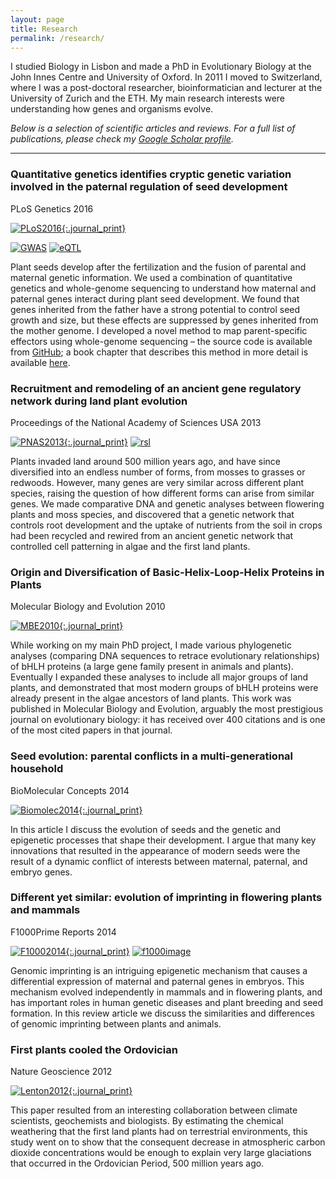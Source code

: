 ```yaml
---
layout: page
title: Research
permalink: /research/
---
```


I studied Biology in Lisbon and made a PhD in Evolutionary Biology at the John Innes Centre and University of Oxford. In 2011 I moved to Switzerland, where I was a post-doctoral researcher, bioinformatician and lecturer at the University of Zurich and the ETH. My main research interests were understanding how genes and organisms evolve.

_Below is a selection of scientific articles and reviews. For a full list of publications, please check my [Google Scholar profile](https://scholar.google.de/citations?user=M1omNXgAAAAJ&hl=en)._

---


### Quantitative genetics identifies cryptic genetic variation involved in the paternal regulation of seed development

<span class=journal_ref>PLoS Genetics 2016</span>

[![PLoS2016](/assets/images/PLoS2016.jpg){:.journal_print}](http://journals.plos.org/plosgenetics/article?id=10.1371/journal.pgen.1005806)

[![GWAS](/assets/images/gwas.png)](http://journals.plos.org/plosgenetics/article?id=10.1371/journal.pgen.1005806)
[![eQTL](/assets/images/QTL.jpg)](http://journals.plos.org/plosgenetics/article?id=10.1371/journal.pgen.1005806)

Plant seeds develop after the fertilization and the fusion of parental and maternal genetic information. We used a combination of quantitative genetics and whole-genome sequencing to understand how maternal and paternal genes interact during plant seed development. We found that genes inherited from the father have a strong potential to control seed growth and size, but these effects are suppressed by genes inherited from the mother genome. I developed a novel method to map parent-specific effectors using whole-genome sequencing – the source code is available from [GitHub](https://github.com/piresn/BulkSeq);  a book chapter that describes this method in more detail is available [here](https://link.springer.com/protocol/10.1007/978-1-4939-7318-7_21).
### Recruitment and remodeling of an ancient gene regulatory network during land plant evolution

<span class=journal_ref>Proceedings of the National Academy of Sciences USA 2013</span>

[![PNAS2013](/assets/images/PNAS2013.jpg){:.journal_print}](http://www.pnas.org/content/110/23/9571.short)
[![rsl](/assets/images/rsl.jpg)](http://www.pnas.org/content/110/23/9571.short)

Plants invaded land around 500 million years ago, and have since diversified into an endless number of forms, from mosses to grasses or redwoods. However, many genes are very similar across different plant species, raising the question of how different forms can arise from similar genes. We made comparative DNA and genetic analyses between flowering plants and moss species, and discovered that a genetic network that controls root development and the uptake of nutrients from the soil in crops had been recycled and rewired from an ancient genetic network that controlled cell patterning in algae and the first land plants.

### Origin and Diversification of Basic-Helix-Loop-Helix Proteins in Plants

<span class=journal_ref>Molecular Biology and Evolution 2010</span>

[![MBE2010](/assets/images/MBE2010.jpg){:.journal_print}](https://academic.oup.com/mbe/article/27/4/862/980278/Origin-and-Diversification-of-Basic-Helix-Loop)

While working on my main PhD project, I made various phylogenetic analyses (comparing DNA sequences to retrace evolutionary relationships) of bHLH proteins (a large gene family present in animals and plants). Eventually I expanded these analyses to include all major groups of land plants, and demonstrated that most modern groups of bHLH proteins were already present in the algae ancestors of land plants. This work was published in Molecular Biology and Evolution, arguably the most prestigious journal on evolutionary biology: it has received over 400 citations and is one of the most cited papers in that journal.

### Seed evolution: parental conflicts in a multi-generational household

<span class=journal_ref>BioMolecular Concepts 2014</span>

[![Biomolec2014](/assets/images/Biomolec2014.jpg){:.journal_print}](https://www.degruyter.com/document/doi/10.1515/bmc-2013-0034/html)

In this article I discuss the evolution of seeds and the genetic and epigenetic processes that shape their development. I argue that many key innovations that resulted in the appearance of modern seeds were the result of a dynamic conflict of interests between maternal, paternal, and embryo genes.

### Different yet similar: evolution of imprinting in flowering plants and mammals

<span class=journal_ref>F1000Prime Reports 2014</span>

[![F10002014](/assets/images/F10002014.jpg){:.journal_print}](https://www.ncbi.nlm.nih.gov/pmc/articles/PMC4126536/pdf/biolrep-06-63.pdf)
[![f1000image](/assets/images/f1000image.jpg)](https://www.ncbi.nlm.nih.gov/pmc/articles/PMC4126536/pdf/biolrep-06-63.pdf)

Genomic imprinting is an intriguing epigenetic mechanism that causes a differential expression of maternal and paternal genes in embryos. This mechanism evolved independently in mammals and in flowering plants, and has important roles in human genetic diseases and plant breeding and seed formation. In this review article we discuss the similarities and differences of genomic imprinting between plants and animals.

### First plants cooled the Ordovician

<span class=journal_ref>Nature Geoscience 2012</span>

[![Lenton2012](/assets/images/Lenton2012.jpg){:.journal_print}](https://www.nature.com/ngeo/journal/v5/n2/full/ngeo1390.html)

This paper resulted from an interesting collaboration between climate scientists, geochemists and biologists. By estimating the chemical weathering that the first land plants had on terrestrial environments, this study went on to show that the consequent decrease in atmospheric carbon dioxide concentrations would be enough to explain very large glaciations that occurred in the Ordovician Period, 500 million years ago.
